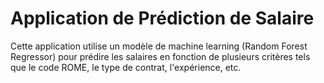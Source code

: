 # Application de Prédiction de Salaire

Cette application utilise un modèle de machine learning (Random Forest Regressor) pour prédire les salaires en fonction de plusieurs critères tels que le code ROME, le type de contrat, l'expérience, etc.